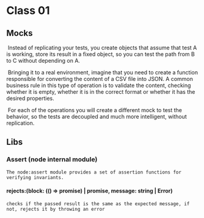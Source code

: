 # Class 01

## Mocks
<p>&nbsp;Instead of replicating your tests, you create objects that assume that test A is working, store its result in a fixed object, so you can test the path from B to C without depending on A.</p>
<p>&nbsp;Bringing it to a real environment, imagine that you need to create a function responsible for converting the content of a CSV file into JSON. 
A common business rule in this type of operation is to validate the content, checking whether it is empty, whether it is in the correct format or whether it has the desired properties.</p>
<p>&nbsp;For each of the operations you will create a different mock to test the behavior, so the tests are decoupled and much more intelligent, without replication.</p>

## Libs

### Assert (node internal module)
```The node:assert module provides a set of assertion functions for verifying invariants.```
#### rejects:(block: (() => promise) | promise, message: string | Error)
 
 ```checks if the passed result is the same as the expected message, if not, rejects it by throwing an error```


